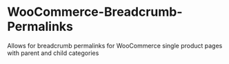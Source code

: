 WooCommerce-Breadcrumb-Permalinks
=================================

Allows for breadcrumb permalinks for WooCommerce single product pages with parent and child categories
